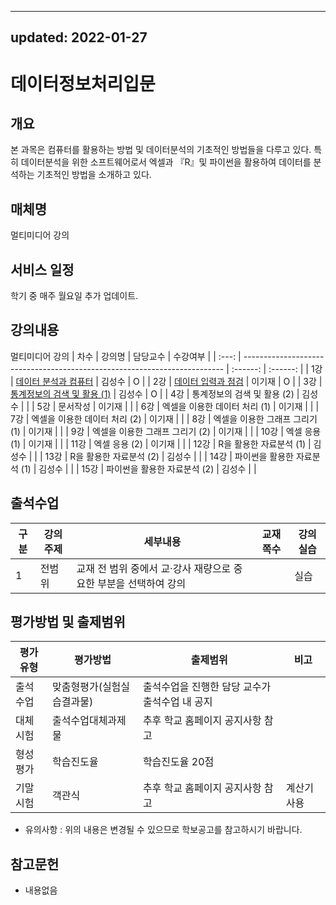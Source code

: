 ---------------
updated: 2022-01-27
---------------
# 데이터정보처리입문

## 개요
 본 과목은 컴퓨터를 활용하는 방법 및 데이터분석의 기초적인 방법들을 다루고 있다. 특히 데이터분석을 위한 소프트웨어로서 엑셀과 『R』및 파이썬을 활용하여 데이터를 분석하는 기초적인 방법을 소개하고 있다.

## 매체명
멀티미디어 강의

## 서비스 일정
학기 중 매주 월요일 추가 업데이트.

## 강의내용
멀티미디어 강의
| 차수  | 강의명                                                                    | 담당교수 | 수강여부 |
| :---: | ------------------------------------------------------------------------- | :------: | :------: |
|  1강  | [데이터 분석과 컴퓨터](./contents/01_데이터_분석과_컴퓨터.md)             |  김성수  |    O     |
|  2강  | [데이터 입력과 점검](./contents/02_측정의_수준과_데이터의_종류.md)        |  이기재  |    O     |
|  3강  | [통계정보의 검색 및 활용 (1)](./contents/03_통계정보의_검색_및_활용_1.md) |  김성수  |    O     |
|  4강  | 통계정보의 검색 및 활용 (2)                                               |  김성수  |          |
|  5강  | 문서작성                                                                  |  이기재  |          |
|  6강  | 엑셀을 이용한 데이터 처리 (1)                                             |  이기재  |          |
|  7강  | 엑셀을 이용한 데이터 처리 (2)                                             |  이기재  |          |
|  8강  | 엑셀을 이용한 그래프 그리기 (1)                                           |  이기재  |          |
|  9강  | 엑셀을 이용한 그래프 그리기 (2)                                           |  이기재  |          |
| 10강  | 엑셀 응용 (1)                                                             |  이기재  |          |
| 11강  | 엑셀 응용 (2)                                                             |  이기재  |          |
| 12강  | R을 활용한 자료분석 (1)                                                   |  김성수  |          |
| 13강  | R을 활용한 자료분석 (2)                                                   |  김성수  |          |
| 14강  | 파이썬을 활용한 자료분석 (1)                                              |  김성수  |          |
| 15강  | 파이썬을 활용한 자료분석 (2)                                              |  김성수  |          |

## 출석수업
| 구분 | 강의주제 | 세부내용                                                         | 교재쪽수 | 강의실습 |
| ---- | -------- | ---------------------------------------------------------------- | -------- | -------- |
| 1    | 전범위   | 교재 전 범위 중에서 교·강사 재량으로 중요한 부분을 선택하여 강의 |          | 실습     |

## 평가방법 및 출제범위
| 평가유형 | 평가방법                   | 출제범위                                       | 비고        |
| -------- | -------------------------- | ---------------------------------------------- | ----------- |
| 출석수업 | 맞춤형평가(실험실습결과물) | 출석수업을 진행한 담당 교수가 출석수업 내 공지 |             |
| 대체시험 | 출석수업대체과제물         | 추후 학교 홈페이지 공지사항 참고               |             |
| 형성평가 | 학습진도율                 | 학습진도율 20점                                |             |
| 기말시험 | 객관식                     | 추후 학교 홈페이지 공지사항 참고               | 계산기 사용 |

* 유의사항 : 위의 내용은 변경될 수 있으므로 학보공고를 참고하시기 바랍니다.


## 참고문헌
- 내용없음